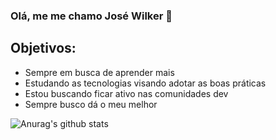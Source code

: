 ### Olá, me me chamo José Wilker 👋

## Objetivos:

- Sempre em busca de aprender mais
- Estudando as tecnologias visando adotar as boas práticas 
- Estou buscando ficar ativo nas comunidades dev
- Sempre busco dá o meu melhor

![Anurag's github stats](https://github-readme-stats.vercel.app/api?username=wilker123&show_icons=true&theme=radical)




